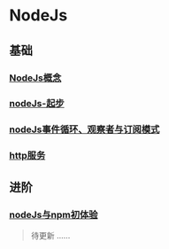 # NodeJs

## 基础
### [NodeJs概念](https://mubu.com/doc/fP2LzvzIx_)
### [nodeJs-起步](nodeJs-起步)
### [nodeJs事件循环、观察者与订阅模式](nodeJs事件循环、观察者与订阅模式)
### [http服务](http服务)
## 进阶
### [nodeJs与npm初体验](nodeJs与npm初体验.md)

> 待更新
......